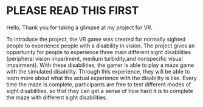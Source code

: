 # PLEASE READ THIS FIRST
Hello,
Thank you for taking a glimpse at my project for VR.

To introduce the project, the VR game was created for normally sighted people to experience people with a disability in vision. The project gives an opportunity for people to experience three main different signt disabilities (peripheral vision impariment, medium turbidity,and nonspecific visual impairment). With these disabilities, the gamer is able to play a maze game with the simulated disability. Through this experience, they will be able to learn more about what the actual experience with the disability is like. Every time the maze is complete, participants are free to test different modes of sight disabilities, so that they can get a sense of how hard it is to complete the maze with different sight disabilities.
